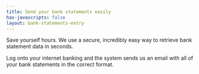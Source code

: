```yaml
---
title: Send your bank statements easily
has-javascripts: false
layout: bank-statements-entry
---
```


Save yourself hours. We use a secure, incredibly easy way to retrieve bank statement data in seconds. 

Log onto your internet banking and the system sends us an email with all of your bank statements in the correct format. 
